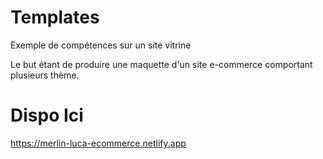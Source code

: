 # Templates
Exemple de compétences sur un site vitrine

Le but étant de produire une maquette d'un site e-commerce comportant plusieurs thème.

# Dispo Ici
https://merlin-luca-ecommerce.netlify.app
